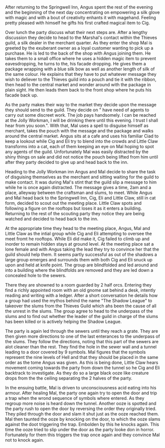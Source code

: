 After returning to the Springwell Inn, Angus spent the rest of the evening and the beginning of the next day concentrating on empowering a silk glove with magic and with a bout of creativity enhants it with magehand. Feeling pretty pleased with himself he gifts his first crafted magical item to Cig.

Over lunch the party discuss what their next steps are. After a lengthy discussion they decide to head to the Marshal's contact within the Thieves guild, a silk dealer in the merchant quarter. As they enter the shop Mal is greeted by the exuberant owner as a loyal customer wanting to pick up a purchase. He is led to the back of the shop with Angus joining them. He takes them to a small office where he uses a hidden magic item to prevent eavesdropping, he turns to the, his facade dropping. He gives them a package wrapping with a blue silk bow as well as another length of silk of the same colour. He explains that they have to put whatever message they wish to deliever to the Thieves guild into a pouch and tie it with the ribbon, then head to the central market and wonder around with the package in plain sight. He then leads them back to the front shop where he puts his facade back up.

As the party makes their way to the market they decide upon the message they should send to the guild. They decide on " have need of agents to carry out some discreet work. The job pays handsomely. I can be reached at the Jolly Workman, I will be drinking there until this evening. I trust I shall hear from you soon.". With that, Mal uses a spell to disguise himself as merchant, takes the pouch with the message and the package and walks around the central market. Angus sits at a cafe and uses his familiar Ciad to keep a lookout while Cig and Eli try to blend into the crowds and Little Claw transforms into a cat, each of them keeping an eye on Mal hoping to spot any agents of the guild. Unfortunately Mal was easily distracted by the shiny things on sale and did not notice the pouch being lifted from him until after they party decided to give up and head back to the inn.

Heading to the Jolly Workman inn Angus and Mal decide to share the task of disguising themselves as the merchant and sitting waiting for the guild to make contact. It was during Mal's stint that the guild slip a message to him while he is once again distracted. The message gives a time, 2am and a place, alleyway between the craftsman and slums, to meet. While Angus and Mal head back to the Springwell Inn, Cig, Eli and Little Claw, still in cat form, decided to scout out the meeting place. Little Claw spots and following a figure on the rooftops but loses it as it enters a building. Returning to the rest of the scouting party they notice they are being watched and decided to head back to the inn.

At the appropriate time they head to the meeting place, Angus, Mal and Little Claw as the intial group while Cig and Eli attempting to oversee the meet fromt he rooftops. While Eli did make it, Cig failed to climb up and inorder to remain hidden stays at ground level. At the meeting place sat a lone female and with Angus taking the lead they try to convince her that the guild should help them. It seems partly successful as out of the shadows a large group emerges and surrounds them with both Cig and Eli snuck up upon and held at knife point. The group are blindfolded and led around and into a building where the blindfolds are removed and they are led down a concealed hole to the sewers.

There they are showned to a room guarded by 2 half orcs. Entering they find a richly appointed room with an old gnome sat behind a desk, intently reading and writing with a ledger. After a short conversation he details how a group had used the mythos behind the name "The Shadow League" to takeover the slums from the Thieves Guild which ahs been the cause of all the unrest in the slums. The group agree to head to the underpass of the slums and to find out whether the leader of the guild in charge of the slums has been killed or is actively helping the Shadow League.

The party is again led through the sewers until they reach a grate. They are then given more directions to one of the last enterances to the underpass of the slums. They follow the directions, noting that this part of the sewers are alot cleaner than the rest. They find the hole in the sewer wall and a tunnel leading to a door covered by 9 symbols. Mal figures that the symbols represent the nine levels of Hell and that they should be placed in the same order as the tome Angus was given. As this is being done, Little Claw hears movement coming towards the party from down the tunnel so he Cig and Eli backtrack to investigate. As they do so a large black ooze like creature drops from the the ceiling separating the 2 halves of the party.

In the ensuing battle, Mal is driven to unconsciousness acid eating into his armour. After healing Mal, the party one again try to open the door and trip a trap when the wrond sequence of symbols where entered. As they regroup more noise is heard down the tunnel. Another ooze is spotted and the party rush to open the door by reversing the order they originally tried. They piled through the door and slam it shut just as the ooze reached them. Mal then taunted the ooze by knocking on the door, to which the ooze slams against the doot triggering the trap. Embolden by this he knocks again. This time the ooze tried to slip under the door as the party looke don in horror. Fortunately for them this triggers the trap once again and they convince Mal not to knock again. 
